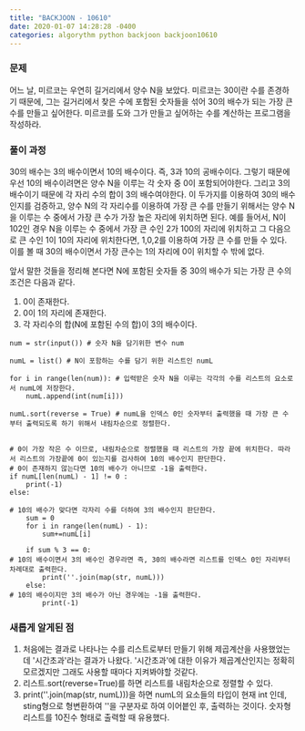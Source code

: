 ```yaml
---
title: "BACKJOON - 10610"
date: 2020-01-07 14:28:28 -0400
categories: algorythm python backjoon backjoon10610
---
```


### 문제
어느 날, 미르코는 우연히 길거리에서 양수 N을 보았다. 미르코는 30이란 수를 존경하기 때문에, 
그는 길거리에서 찾은 수에 포함된 숫자들을 섞어 30의 배수가 되는 가장 큰 수를 만들고 싶어한다.
미르코를 도와 그가 만들고 싶어하는 수를 계산하는 프로그램을 작성하라.

### 풀이 과정
30의 배수는 3의 배수이면서 10의 배수이다. 즉, 3과 10의 공배수이다. 
그렇기 때문에 우선 10의 배수이려면은 양수 N을 이루는 각 숫자 중 0이 포함되어야한다.
그리고 3의 배수이기 때문에 각 자리 수의 합이 3의 배수여야한다.
이 두가지를 이용하여 30의 배수인지를 검증하고, 양수 N의 각 자리수를 이용하여 가장 큰 수를 만들기 위해서는 양수 N을 이루는 수 중에서 가장 큰 수가 
가장 높은 자리에 위치하면 된다.
예를 들어서, N이 102인 경우 N을 이루는 수 중에서 가장 큰 수인 2가 100의 자리에 위치하고 그 다음으로 큰 수인 1이 10의 자리에 위치한다면,
1,0,2를 이용하여 가장 큰 수를 만들 수 있다.
이를 볼 때 30의 배수이면서 가장 큰수는 1의 자리에 0이 위치할 수 밖에 없다. 

앞서 말한 것들을 정리해 본다면 N에 포함된 숫자들 중 30의 배수가 되는 가장 큰 수의 조건은 다음과 같다.
1) 0이 존재한다.
2) 0이 1의 자리에 존재한다.
3) 각 자리수의 합(N에 포함된 수의 합)이 3의 배수이다.

```
num = str(input()) # 숫자 N을 담기위한 변수 num

numL = list() # N이 포함하는 수를 담기 위한 리스트인 numL

for i in range(len(num)): # 입력받은 숫자 N을 이루는 각각의 수를 리스트의 요소로서 numL에 저장한다.
    numL.append(int(num[i]))
    
numL.sort(reverse = True) # numL을 인덱스 0인 숫자부터 출력했을 때 가장 큰 수 부터 출력되도록 하기 위해서 내림차순으로 정렬한다.


# 0이 가장 작은 수 이므로, 내림차순으로 정렬했을 때 리스트의 가장 끝에 위치한다. 따라서 리스트의 가장끝에 0이 있는지를 검사하여 10의 배수인지 판단한다.
# 0이 존재하지 않는다면 10의 배수가 아니므로 -1을 출력한다.
if numL[len(numL) - 1] != 0 : 
    print(-1)
else:

# 10의 배수가 맞다면 각자리 수를 더하여 3의 배수인지 판단한다.
    sum = 0
    for i in range(len(numL) - 1):
        sum+=numL[i]

    if sum % 3 == 0:
# 10의 배수이면서 3의 배수인 경우라면 즉, 30의 배수라면 리스트를 인덱스 0인 자리부터 차례대로 출력한다.
        print(''.join(map(str, numL)))
    else: 
# 10의 배수이지만 3의 배수가 아닌 경우에는 -1을 출력한다.
        print(-1)
```

### 새롭게 알게된 점
1. 처음에는 결과로 나타나는 수를 리스트로부터 만들기 위해 제곱계산을 사용했었는데 '시간초과'라는 결과가 나왔다. 
'시간초과'에 대한 이유가 제곱계산인지는 정확히 모르겠지만 그래도 사용할 때마다 지켜봐야할 것같다.
2. 리스트.sort(reverse=True)를 하면 리스트를 내림차순으로 정렬할 수 있다.
3. print(''.join(map(str, numL)))을 하면  numL의 요소들의 타입이 현재 int 인데, sting형으로 형변환하여 ''을 구분자로 하여 이어븥인 후, 출력하는 것이다.
숫자형 리스트를 10진수 형태로 출력할 때 유용했다.
